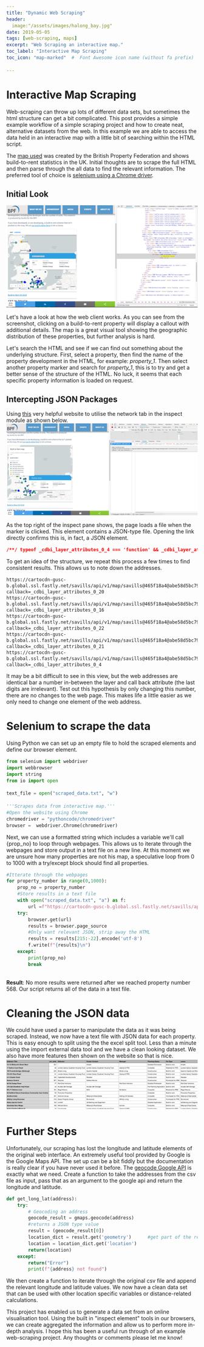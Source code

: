 ```yaml
---
title: "Dynamic Web Scraping"
header:
  image:"/assets/images/halong_bay.jpg"
date: 2019-05-05
tags: [web-scraping, maps]
excerpt: "Web Scraping an interactive map."
toc_label: "Interactive Map Scraping"
toc_icon: "map-marked"  #  Font Awesome icon name (without fa prefix)

---
```


# Interactive Map Scraping 

Web-scraping can throw up lots of different data sets, but sometimes the html structure can get a bit complicated. This post provides a simple example workflow of a simple scraping project and how to create neat, alternative datasets from the web. In this example we are able to access the data held in an interactive map with a little bit of searching within the HTML script. 

The [map used](https://www.bpf.org.uk/what-we-do/bpf-build-rent-map-uk) was created by the British Property Federation and shows build-to-rent statistics in the UK. Initial thoughts are to scrape the full HTML and then parse through the all data to find the relevant information. The preferred tool of choice is [selenium using a Chrome driver](http://chromedriver.chromium.org/getting-started).

## Initial Look
![image-20190129213726123](../assets/images/map_scrape/image-20190129213726123.png)

Let's have a look at how the web client works. As you can see from the screenshot, clicking on a build-to-rent property will display a callout with additional details. The map is a great visual tool showing the geographic distribution of these properties, but  further analysis is hard. 

Let's search the HTML and see if we can find out something about the underlying structure. First, select a property, then find the name of the property development in the HTML, for example:  *property_1*. Then select another property marker and search for *property_1*, this is to try and get a better sense of the structure of the HTML. No luck, it seems that each specific property information is loaded on request.

## Intercepting JSON Packages

Using [this](https://onlinejournalismblog.com/2017/05/10/how-to-find-data-behind-chart-map-using-inspector/) very helpful website to utilise the network tab in the inspect module as shown below. ![image-20190129214436938](../assets/images/map_scrape/image-20190129214436938.png)

As the top right of the inspect pane shows, the page loads a file when the marker is clicked. This element contains a  JSON-type file. Opening the link directly confirms this is, in fact, a JSON element.

```JSON
/**/ typeof _cdbi_layer_attributes_0_4 === 'function' && _cdbi_layer_attributes_0_4({"title":"Surrey House","prs_units":322,"deliverer_contact":"Salmon Harvester Properties","buyer_funder_contact":"Salmon Harvester Properties","manager":"-","planning_status":"Detailed Application","prs_type":"Build to rent","owner":"Salmon Harvester Properties"});
```

To get an idea of the structure, we repeat this process a few times to find consistent results. This allows us to note down the addresses.

```
https://cartocdn-gusc-b.global.ssl.fastly.net/savills/api/v1/map/savills@465f18a4@abe58d5bc799578ceeba1b9ab6e7945f:1539185524180/1/attributes/265?callback=_cdbi_layer_attributes_0_20
https://cartocdn-gusc-b.global.ssl.fastly.net/savills/api/v1/map/savills@465f18a4@abe58d5bc799578ceeba1b9ab6e7945f:1539185524180/1/attributes/48?callback=_cdbi_layer_attributes_0_16
https://cartocdn-gusc-b.global.ssl.fastly.net/savills/api/v1/map/savills@465f18a4@abe58d5bc799578ceeba1b9ab6e7945f:1539185524180/1/attributes/285?callback=_cdbi_layer_attributes_0_22
https://cartocdn-gusc-b.global.ssl.fastly.net/savills/api/v1/map/savills@465f18a4@abe58d5bc799578ceeba1b9ab6e7945f:1539185524180/1/attributes/528?callback=_cdbi_layer_attributes_0_21
https://cartocdn-gusc-b.global.ssl.fastly.net/savills/api/v1/map/savills@465f18a4@abe58d5bc799578ceeba1b9ab6e7945f:1539185524180/1/attributes/506?callback=_cdbi_layer_attributes_0_4
```

It may be a bit difficult to see in this view, but the web addresses are identical bar a number in-between the layer and call back attribute (the last digits are irrelevant). Test out this hypothesis by only changing this number, there are no changes to the web page. This makes life a little easier as we only need to change one element of the web address. 

# Selenium to scrape the data

Using Python we can set up an empty file to hold the scraped elements and define our browser element. 

```python
from selenium import webdriver
import webbrowser
import string
from io import open

text_file = open("scraped_data.txt", "w")

'''Scrapes data from interactive map.'''
#Open the website using Chrome
chromedriver = "pythoncode/chromedriver"
browser =  webdriver.Chrome(chromedriver)

```

Next, we can use a formatted string which includes a variable we'll call {prop_no} to loop through webpages. This allows us to iterate through the webpages and store output in a text file on a new line. At this moment we are unsure how many properties are not his map, a speculative loop from 0 to 1000 with a try/except block should find all properties. 

```python
#Itterate through the webpages
for property_number in range(0,1000):
    prop_no = property_number
    #Store results in a text file
    with open("scraped_data.txt", "a") as f:
        url =f"https://cartocdn-gusc-b.global.ssl.fastly.net/savills/api/v1/map/savills@465f18a4@abe58d5bc799578ceeba1b9ab6e7945f:1539185524180/1/attributes/{prop_no}?callback=_cdbi_layer_attributes_0_22"
    try:
        browser.get(url)
        results = browser.page_source
        #Only want relevant JSON, strip away the HTML
        results = results[215:-22].encode('utf-8')
        f.write(f"{results}\n")
    except:
        print(prop_no)
        break
         
```



**Result**: No more results were returned after we reached property number 568. Our script returns all of the data in a text file.

# Cleaning the JSON data

We could have used a parser to manipulate the data as it was being scraped. Instead, we now have a text file with JSON data for each property. This is easy enough to split using the the excel split tool. Less than a minute using the import external data tool and we have a clean looking dataset. We also have more features then shown on the website so that is nice.![image-20190129233250146](../assets/images/map_scrape/image-20190129233250146.png)



# Further Steps

Unfortunately, our scraping has lost the longitude and latitude elements of the original web interface. An extremely useful tool provided by Google is the Google Maps API. The set up can be a bit fiddly but the documentation is really clear if you have never used it before. The [geocode Google API](https://developers.google.com/maps/documentation/geocoding/start) is exactly what we need. Create a function to take the addresses from the csv file as input, pass that as an argument to the google api and return the longitude and latitude. 

```python
def get_long_lat(address):
    try:
        # Geocoding an address
        geocode_result = gmaps.geocode(address)
        #returns a JSON type value
        result = (geocode_result[0])
        location_dict = result.get('geometry')      #get part of the return object
        location = location_dict.get('location')
        return(location)
    except:
        return("Error")
        print(f"{address} not found")
```

We then create a function to iterate through the original csv file and append the relevant longitude and latitude values. We now have a clean data set that can be used with other location specific variables or distance-related calculations. 

This project has enabled us to generate a data set from an online visualisation tool. Using the built in "inspect element" tools in our browsers, we can create aggregated the information and allow us to perform more in-depth analysis. I hope this has been a useful run through of an example web-scraping project. Any thoughts or comments please let me know!



<script>
  <div class="iactiveImg" data-ii="7505"></div><script src="https://interactive-img.com/js/include.js"></script>
</script>

